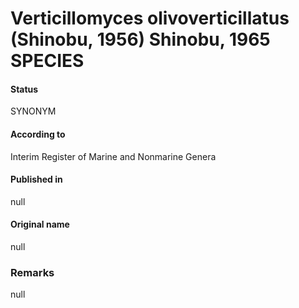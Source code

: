 # Verticillomyces olivoverticillatus (Shinobu, 1956) Shinobu, 1965 SPECIES

#### Status
SYNONYM

#### According to
Interim Register of Marine and Nonmarine Genera

#### Published in
null

#### Original name
null

### Remarks
null